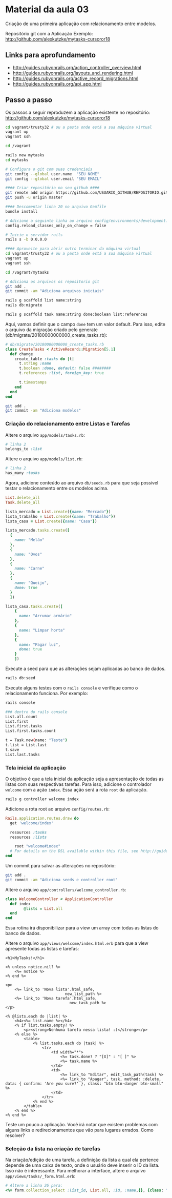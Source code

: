 # Material da aula 03

Criação de uma primeira aplicação com relacionamento entre modelos.

Repositório git com a Aplicação Exemplo: http://github.com/alexkutzke/mytasks-cursoror18

## Links para aprofundamento

* http://guides.rubyonrails.org/action_controller_overview.html
* http://guides.rubyonrails.org/layouts_and_rendering.html
* http://guides.rubyonrails.org/active_record_migrations.html
* http://guides.rubyonrails.org/api_app.html

## Passo a passo

Os passos a seguir reproduzem a aplicação existente no repositório:
http://github.com/alexkutzke/mytasks-cursoror18

```bash
cd vagrant/trusty32 # ou a pasta onde está a sua máquina virtual
vagrant up
vagrant ssh

cd /vagrant

rails new mytasks
cd mytasks

# Configura o git com suas credenciais
git config --global user.name  "SEU NOME"
git config --global user.email "SEU EMAIL"

#### Criar repositório no seu github ####
git remote add origin https://github.com/USUARIO_GITHUB/REPOSITORIO.git
git push -u origin master

#### Descomentar linha 20 no arquivo Gemfile
bundle install

# Adicione a seguinte linha ao arquivo config/environments/development.rb
config.reload_classes_only_on_change = false

# Inicie o servidor rails
rails s -b 0.0.0.0

#### Aproveite para abrir outro terminar da máquina virtual
cd vagrant/trusty32 # ou a pasta onde está a sua máquina virtual
vagrant up
vagrant ssh

cd /vagrant/mytasks

# Adiciona os arquivos os repositorio git
git add .
git commit -am "Adiciona arquivos iniciais"

rails g scaffold list name:string
rails db:migrate

rails g scaffold task name:string done:boolean list:references
```

Aqui, vamos definir que o campo `done` tem um valor default. Para isso, edite o arquivo da migração criado pelo generate (db/migrate/20180000000000_create_tasks.rb):

```ruby
# db/migrate/20180000000000_create_tasks.rb
class CreateTasks < ActiveRecord::Migration[5.1]
  def change
    create_table :tasks do |t|
      t.string :name
      t.boolean :done, default: false ########                   
      t.references :list, foreign_key: true

      t.timestamps
    end
  end
end
```

```bash
git add .
git commit -am "Adiciona modelos"
```

### Criação do relacionamento entre Listas e Tarefas

Altere o arquivo `app/models/tasks.rb`:
```ruby
# linha 2
belongs_to :list
```

Altere o arquivo `app/models/list.rb`:
```ruby
# linha 2
has_many :tasks
```

Agora, adicione conteúdo ao arquivo `db/seeds.rb` para que seja possível testar o relacionamento entre os modelos acima.

```ruby
List.delete_all
Task.delete_all

lista_mercado = List.create({name: "Mercado"})
lista_trabalho = List.create({name: "Trabalho"})
lista_casa = List.create({name: "Casa"})

lista_mercado.tasks.create([
  {
    name: "Melão"
  },
  {
    name: "Ovos"
  },
  {
    name: "Carne"
  },
  {
    name: "Queijo",
    done: true
  }
  ])

lista_casa.tasks.create([
    {
      name: "Arrumar armário"
    },
    {
      name: "Limpar horta"
    },
    {
      name: "Pagar luz",
      done: true
    }
    ])
```

Execute a seed para que as alterações sejam aplicadas ao banco de dados.

```bash
rails db:seed
```

Execute alguns testes com o `rails console` e verifique como o relacionamento funciona. Por exemplo:

```bash
rails console

### dentro do rails console
List.all.count
List.first
List.first.tasks
List.first.tasks.count

t = Task.new(name: "Teste")
t.list = List.last
t.save
List.last.tasks
```

### Tela inicial da aplicação

O objetivo é que a tela inicial da aplicação seja a apresentação de todas as listas com suas respectivas tarefas. Para isso, adicione o controlador `welcome` com a ação `index`. Essa ação será a rota `root` da aplicação.

```bash
rails g controller welcome index
```

Adicione a rota root ao arquivo `config/routes.rb`:
```ruby
Rails.application.routes.draw do
  get 'welcome/index'

  resources :tasks
  resources :lists

	root "welcome#index"
  # For details on the DSL available within this file, see http://guides.rubyonrails.org/routing.html
end
```

Um commit para salvar as alterações no repositório:
```bash
git add .
git commit -am "Adiciona seeds e controller root"
```

Altere o arquivo `app/controllers/welcome_controller.rb`:
```ruby
class WelcomeController < ApplicationController
  def index
		@lists = List.all
  end
end
```

Essa rotina irá disponibilizar para a view um array com todas as listas do banco de dados.

Altere o arquivo `app/views/welcome/index.html.erb` para que a view  apresente todas as listas e tarefas:

```erb
<h1>MyTasks!</h1>

<% unless notice.nil? %>
	<%= notice %>
<% end %>

<p>
	<%= link_to 'Nova lista'.html_safe,
						  new_list_path %>
	<%= link_to 'Nova tarefa'.html_safe,
							new_task_path %>
</p>

<% @lists.each do |list| %>
	<h4><%= list.name %></h4>
	<% if list.tasks.empty? %>
		<p><strong>Nenhuma tarefa nessa lista! :)</strong></p>
	<% else %>
		<table>
			<% list.tasks.each do |task| %>
				<tr>
					<td width="*">
						<%= task.done? ? "[X]" : "[ ]" %>
						<%= task.name %>
					</td>
					<td>
						<%= link_to "Editar", edit_task_path(task) %>
						<%= link_to "Apagar", task, method: :delete, data: { confirm: 'Are you sure?' }, class: "btn btn-danger btn-small" %>
					</td>
				</tr>
			<% end %>
		</table>
	<% end %>
<% end %>
```

Teste um pouco a aplicação. Você irá notar que existem problemas com alguns links e redirecionamentos que vão para lugares errados. Como resolver?

### Seleção da lista na criação de tarefas

Na criação/edição de uma tarefa, a definição da lista a qual ela pertence depende de uma caixa de texto, onde o usuário deve inserir o ID da lista. Isso não é interessante. Para melhorar a interface, altere o arquivo `app/views/tasks/_form.html.erb`:
```ruby
# Altere a linha 26 para:
<%= form.collection_select :list_id, List.all, :id, :name,{}, {class: "form-control"} %>
```

